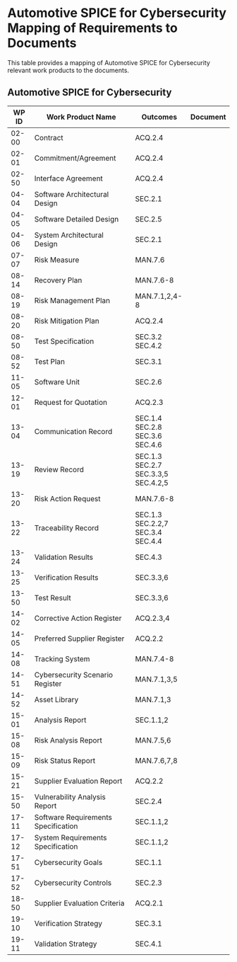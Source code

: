 # Automotive SPICE for Cybersecurity Mapping of Requirements to Documents

This table provides a mapping of Automotive SPICE for Cybersecurity relevant work products to the documents.

## **Automotive SPICE for Cybersecurity**

| WP ID   | Work Product Name                     | Outcomes                                        | Document                                    |
|---------|---------------------------------------|-------------------------------------------------|---------------------------------------------|
| 02-00   | Contract                              | ACQ.2.4                                         |
| 02-01   | Commitment/Agreement                  | ACQ.2.4                                         |
| 02-50   | Interface Agreement                   | ACQ.2.4                                         |
| 04-04   | Software Architectural Design         | SEC.2.1                                         |
| 04-05   | Software Detailed Design              | SEC.2.5                                         |
| 04-06   | System Architectural Design           | SEC.2.1                                         |
| 07-07   | Risk Measure                          | MAN.7.6                                         |
| 08-14   | Recovery Plan                         | MAN.7.6-8                                       |
| 08-19   | Risk Management Plan                  | MAN.7.1,2,4-8                                   |
| 08-20   | Risk Mitigation Plan                  | ACQ.2.4                                         |
| 08-50   | Test Specification                    | SEC.3.2<br/>SEC.4.2                             |
| 08-52   | Test Plan                             | SEC.3.1                                         |
| 11-05   | Software Unit                         | SEC.2.6                                         |
| 12-01   | Request for Quotation                 | ACQ.2.3                                         |
| 13-04   | Communication Record                  | SEC.1.4<br/>SEC.2.8<br/>SEC.3.6<br/>SEC.4.6     |
| 13-19   | Review Record                         | SEC.1.3<br/>SEC.2.7<br/>SEC.3.3,5<br/>SEC.4.2,5 |
| 13-20   | Risk Action Request                   | MAN.7.6-8                                       |
| 13-22   | Traceability Record                   | SEC.1.3<br/>SEC.2.2,7<br/>SEC.3.4<br/>SEC.4.4   |
| 13-24   | Validation Results                    | SEC.4.3                                         |
| 13-25   | Verification Results                  | SEC.3.3,6                                       |
| 13-50   | Test Result                           | SEC.3.3,6                                       |
| 14-02   | Corrective Action Register            | ACQ.2.3,4                                       |
| 14-05   | Preferred Supplier Register           | ACQ.2.2                                         |
| 14-08   | Tracking System                       | MAN.7.4-8                                       |
| 14-51   | Cybersecurity Scenario Register       | MAN.7.1,3,5                                     |
| 14-52   | Asset Library                         | MAN.7.1,3                                       |
| 15-01   | Analysis Report                       | SEC.1.1,2                                       |
| 15-08   | Risk Analysis Report                  | MAN.7.5,6                                       |
| 15-09   | Risk Status Report                    | MAN.7.6,7,8                                     |
| 15-21   | Supplier Evaluation Report            | ACQ.2.2                                         |
| 15-50   | Vulnerability Analysis Report         | SEC.2.4                                         |
| 17-11   | Software Requirements Specification   | SEC.1.1,2                                       |
| 17-12   | System Requirements Specification     | SEC.1.1,2                                       |
| 17-51   | Cybersecurity Goals                   | SEC.1.1                                         |
| 17-52   | Cybersecurity Controls                | SEC.2.3                                         |
| 18-50   | Supplier Evaluation Criteria          | ACQ.2.1                                         |
| 19-10   | Verification Strategy                 | SEC.3.1                                         |
| 19-11   | Validation Strategy                   | SEC.4.1                                         |
